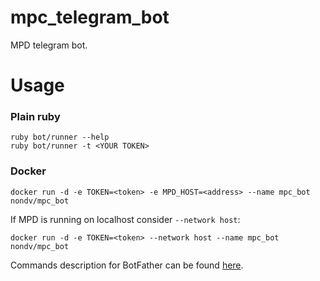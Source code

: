 # mpc_telegram_bot

MPD telegram bot.

# Usage

### Plain ruby

```
ruby bot/runner --help
ruby bot/runner -t <YOUR TOKEN>
```


### Docker

```
docker run -d -e TOKEN=<token> -e MPD_HOST=<address> --name mpc_bot nondv/mpc_bot
```

If MPD is running on localhost consider `--network host`:

```
docker run -d -e TOKEN=<token> --network host --name mpc_bot nondv/mpc_bot
```

Commands description for BotFather can be found [here](bot/commands.txt).
